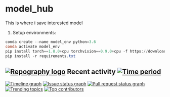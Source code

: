 
# model_hub

This is where i save interested model

1. Setup environments:

```powershell
conda create --name model_env python=3.6
conda activate model_env
pip install torch==1.8.0+cpu torchvision==0.9.0+cpu -f https://download.pytorch.org/whl/torch_stable.html
pip install -r requirements.txt
```

## [![Repography logo](https://images.repography.com/logo.svg)](https://repography.com) Recent activity [![Time period](https://images.repography.com/25022152/Tamminhdiep97/model_hub/recent-activity/a6384a256c757af24021651c01cbd485_badge.svg)](https://repography.com)

[![Timeline graph](https://images.repography.com/25022152/Tamminhdiep97/model_hub/recent-activity/a6384a256c757af24021651c01cbd485_timeline.svg)](https://github.com/Tamminhdiep97/model_hub/commits)
[![Issue status graph](https://images.repography.com/25022152/Tamminhdiep97/model_hub/recent-activity/a6384a256c757af24021651c01cbd485_issues.svg)](https://github.com/Tamminhdiep97/model_hub/issues)
[![Pull request status graph](https://images.repography.com/25022152/Tamminhdiep97/model_hub/recent-activity/a6384a256c757af24021651c01cbd485_prs.svg)](https://github.com/Tamminhdiep97/model_hub/pulls)
[![Trending topics](https://images.repography.com/25022152/Tamminhdiep97/model_hub/recent-activity/a6384a256c757af24021651c01cbd485_words.svg)](https://github.com/Tamminhdiep97/model_hub/commits)
[![Top contributors](https://images.repography.com/25022152/Tamminhdiep97/model_hub/recent-activity/a6384a256c757af24021651c01cbd485_users.svg)](https://github.com/Tamminhdiep97/model_hub/graphs/contributors)
